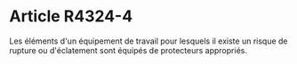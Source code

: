 # Article R4324-4

  
Les éléments d'un équipement de travail pour lesquels il existe un risque de rupture ou d'éclatement sont équipés de protecteurs appropriés.